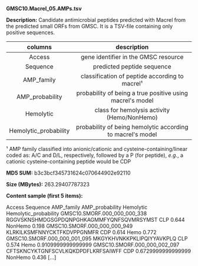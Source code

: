 **GMSC10.Macrel_05.AMPs.tsv**

**Description:**	Candidate antimicrobial peptides predicted with Macrel from the 
                        predicted small ORFs from GMSC. It is a TSV-file containing
                        only positive sequences.

| **columns** | **description** |
| :---: | :---: |
| Access | gene identifier in the GMSC resource |
| Sequence | predicted peptide sequence | 
| AMP_family | classification of peptide according to macrel¹ |
| AMP_probability | probability of being a true positive using macrel's model |
| Hemolytic | class for hemolysis activity (Hemo/NonHemo) |
| Hemolytic_probability | probability of being hemolytic according to macrel's model |

¹ AMP family classified into anionic/cationic and cysteine-containing/linear coded as:
  A/C and D/L, respectively, followed by a P (for peptide), _e.g._, a cationic
  cysteine-containing peptide would be CDP

**MD5 SUM:**	b3c3bcf345731624c070644902e92110

**Size (MBytes):**	263.29407787323

**Content sample (first 5 items):**

Access	Sequence	AMP_family	AMP_probability	Hemolytic	Hemolytic_probability
GMSC10.SMORF.000_000_000_338	RGGVSKNSHMDGSGPDQNPGHKAGMMFYQNFSQVMRSYMST	CLP	0.644	NonHemo	0.198
GMSC10.SMORF.000_000_000_949	KLRKILKSMFNNYCKTFKDVPPGNMFR	CDP	0.614	Hemo	0.772
GMSC10.SMORF.000_000_001_095	MKGYKHVNKKPKLIPQIYYAVKPLQ	CLP	0.574	Hemo	0.9109999999999999
GMSC10.SMORF.000_000_002_097	CFTSKNCYKTGNFSCVLKQKDPDFLKRFSAIWFF	CDP	0.6729999999999999	NonHemo	0.436
[...]
